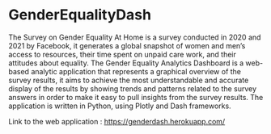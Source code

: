 # GenderEqualityDash
The Survey on Gender Equality At Home is a survey conducted in 2020 and 2021 by Facebook, it generates a global snapshot of women and men’s access to resources, their time spent on unpaid care work, and their attitudes about equality. The Gender Equality Analytics Dashboard is a web-based analytic application that represents a graphical overview of the survey results, it aims to achieve the most understandable and accurate display of the results by showing trends and patterns related to the survey answers in order to make it easy to pull insights from the survey results. The application is written in Python, using Plotly and Dash frameworks.

Link to the web application : https://genderdash.herokuapp.com/
